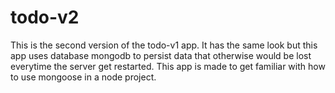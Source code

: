 # todo-v2

This is the second version of the todo-v1 app. It has the same look but this app uses database mongodb to persist data that otherwise would be lost everytime the server get restarted. 
This app is made to get familiar with how to use mongoose in a node project. 
